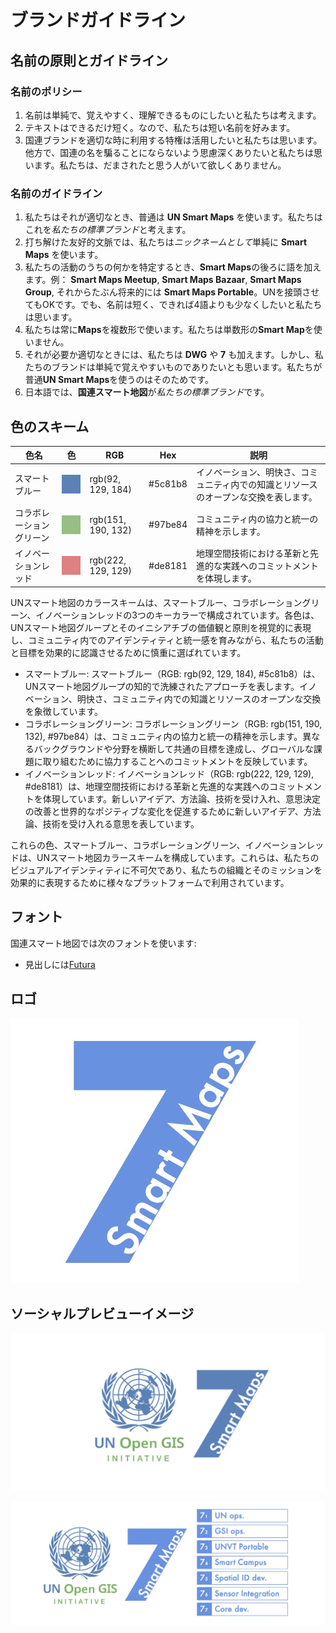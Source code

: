 # ブランドガイドライン

## 名前の原則とガイドライン

### 名前のポリシー
1. 名前は単純で、覚えやすく、理解できるものにしたいと私たちは考えます。
2. テキストはできるだけ短く。なので、私たちは短い名前を好みます。
3. 国連ブランドを適切な時に利用する特権は活用したいと私たちは思います。他方で、国連の名を騙ることにならないよう思慮深くありたいと私たちは思います。私たちは、だまされたと思う人がいて欲しくありません。

### 名前のガイドライン
1. 私たちはそれが適切なとき、普通は **UN Smart Maps** を使います。私たちはこれを*私たちの標準ブランド*と考えます。 
2. 打ち解けた友好的文脈では、私たちは*ニックネームとして*単純に **Smart Maps** を使います。 
3. 私たちの活動のうちの何かを特定するとき、**Smart Maps**の後ろに語を加えます。例： **Smart Maps Meetup**, **Smart Maps Bazaar**, **Smart Maps Group**, それからたぶん将来的には **Smart Maps Portable**。UNを接頭させてもOKです。でも、名前は短く、できれば4語よりも少なくしたいと私たちは思います。
4. 私たちは常に**Maps**を複数形で使います。私たちは単数形の**Smart Map**を使いません。 
5. それが必要か適切なときには、私たちは **DWG** や **7** も加えます。しかし、私たちのブランドは単純で覚えやすいものでありたいとも思います。私たちが普通**UN Smart Maps**を使うのはそのためです。 
6. 日本語では、**国連スマート地図**が*私たちの標準ブランド*です。

## 色のスキーム
| 色名 | 色 | RGB | Hex | 説明 |
|------------|---------------|-----|-----|-------------|
| スマートブルー | <div style="background-color:#5c81b8; width:30px; height:30px;"></div> | rgb(92, 129, 184) | #5c81b8 | イノベーション、明快さ、コミュニティ内での知識とリソースのオープンな交換を表します。 |
| コラボレーショングリーン | <div style="background-color:#97be84; width:30px; height:30px;"></div> | rgb(151, 190, 132) | #97be84 | コミュニティ内の協力と統一の精神を示します。 |
| イノベーションレッド | <div style="background-color:#de8181; width:30px; height:30px;"></div> | rgb(222, 129, 129) | #de8181 | 地理空間技術における革新と先進的な実践へのコミットメントを体現します。 |

UNスマート地図のカラースキームは、スマートブルー、コラボレーショングリーン、イノベーションレッドの3つのキーカラーで構成されています。各色は、UNスマート地図グループとそのイニシアチブの価値観と原則を視覚的に表現し、コミュニティ内でのアイデンティティと統一感を育みながら、私たちの活動と目標を効果的に認識させるために慎重に選ばれています。

- スマートブルー: スマートブルー（RGB: rgb(92, 129, 184), #5c81b8）は、UNスマート地図グループの知的で洗練されたアプローチを表します。イノベーション、明快さ、コミュニティ内での知識とリソースのオープンな交換を象徴しています。
- コラボレーショングリーン: コラボレーショングリーン（RGB: rgb(151, 190, 132), #97be84）は、コミュニティ内の協力と統一の精神を示します。異なるバックグラウンドや分野を横断して共通の目標を達成し、グローバルな課題に取り組むために協力することへのコミットメントを反映しています。
- イノベーションレッド: イノベーションレッド（RGB: rgb(222, 129, 129), #de8181）は、地理空間技術における革新と先進的な実践へのコミットメントを体現しています。新しいアイデア、方法論、技術を受け入れ、意思決定の改善と世界的なポジティブな変化を促進するために新しいアイデア、方法論、技術を受け入れる意思を表しています。

これらの色、スマートブルー、コラボレーショングリーン、イノベーションレッドは、UNスマート地図カラースキームを構成しています。これらは、私たちのビジュアルアイデンティティに不可欠であり、私たちの組織とそのミッションを効果的に表現するために様々なプラットフォームで利用されています。

## フォント
国連スマート地図では次のフォントを使います:
- 見出しには[Futura](https://fonts.adobe.com/fonts/futura-pt)

## ロゴ
![provisional logo 2](./media/dwg7-provisional-logo-2.jpg)

## ソーシャルプレビューイメージ

![social preview image 2.1](./media/dwg7-provisional-social-preview-image-2-1.png)


![social preview image 2.0](./media/dwg7-provisional-social-preview-image-2-0.jpg)
